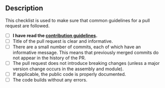 ## Description
<!--
Please add an informative description that covers the changes made by the pull request.

If applicable, reference the bug/issue that this pull request fixes here.
-->

This checklist is used to make sure that common guidelines for a pull request are followed.

- [ ] **I have read the [contribution guidelines](./CONTRIBUTING.md).**
- [ ] Title of the pull request is clear and informative.
- [ ] There are a small number of commits, each of which have an informative message. This means that previously merged commits do not appear in the history of the PR.
- [ ] The pull request does not introduce breaking changes (unless a major version change occurs in the assembly and module).
- [ ] If applicable, the public code is properly documented.
- [ ] The code builds without any errors.